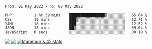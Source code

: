 <!--START_SECTION:waka-->

```text
From: 01 May 2022 - To: 08 May 2022

PHP          1 hr 39 mins    ████████████████▒░░░░░░░░   65.64 %
CSS          19 mins         ███▒░░░░░░░░░░░░░░░░░░░░░   12.71 %
YAML         18 mins         ███░░░░░░░░░░░░░░░░░░░░░░   12.52 %
JSON         13 mins         ██▒░░░░░░░░░░░░░░░░░░░░░░   09.04 %
JavaScript   0 secs          ░░░░░░░░░░░░░░░░░░░░░░░░░   00.10 %
```

<!--END_SECTION:waka-->
<a href="https://github.com/anuraghazra/github-readme-stats">
  <img align="left" src="https://github-readme-stats.vercel.app/api?username=Tanesan&count_private=true&show_icons=true" />
<img align="left" src="https://github-readme-stats.vercel.app/api/top-langs/?username=Tanesan" />
</a>

[![ktanemur's 42 stats](https://badge42.vercel.app/api/v2/cl1wslf6s002109l771rng2w8/stats?cursusId=21&coalitionId=62)](https://github.com/JaeSeoKim/badge42)
